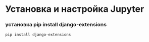 # Установка и настройка Jupyter

### установка pip install django-extensions
    pip install django-extensions
